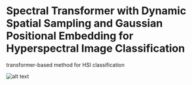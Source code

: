 # Spectral Transformer with Dynamic Spatial Sampling and Gaussian Positional Embedding for Hyperspectral Image Classification
transformer-based method for HSI classification

![alt text](./SpectralFormer.PNG)
